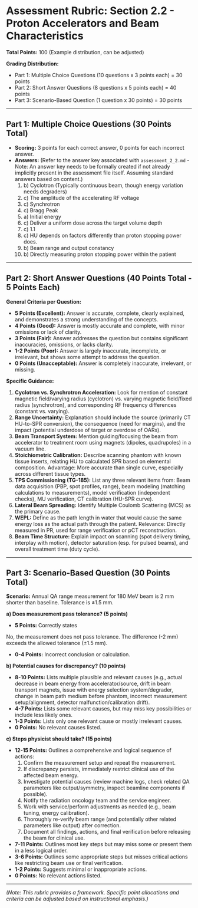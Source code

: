 # Assessment Rubric: Section 2.2 - Proton Accelerators and Beam Characteristics

**Total Points:** 100 (Example distribution, can be adjusted)

**Grading Distribution:**
*   Part 1: Multiple Choice Questions (10 questions x 3 points each) = 30 points
*   Part 2: Short Answer Questions (8 questions x 5 points each) = 40 points
*   Part 3: Scenario-Based Question (1 question x 30 points) = 30 points

---

## Part 1: Multiple Choice Questions (30 Points Total)

*   **Scoring:** 3 points for each correct answer, 0 points for each incorrect answer.
*   **Answers:** (Refer to the answer key associated with `assessment_2_2.md` - Note: An answer key needs to be formally created if not already implicitly present in the assessment file itself. Assuming standard answers based on content.)
    1.  b) Cyclotron (Typically continuous beam, though energy variation needs degraders)
    2.  c) The amplitude of the accelerating RF voltage
    3.  c) Synchrotron
    4.  c) Bragg Peak
    5.  a) Initial energy
    6.  c) Deliver a uniform dose across the target volume depth
    7.  c) 1.1
    8.  c) HU depends on factors differently than proton stopping power does.
    9.  b) Beam range and output constancy
    10. b) Directly measuring proton stopping power within the patient

---

## Part 2: Short Answer Questions (40 Points Total - 5 Points Each)

**General Criteria per Question:**
*   **5 Points (Excellent):** Answer is accurate, complete, clearly explained, and demonstrates a strong understanding of the concepts.
*   **4 Points (Good):** Answer is mostly accurate and complete, with minor omissions or lack of clarity.
*   **3 Points (Fair):** Answer addresses the question but contains significant inaccuracies, omissions, or lacks clarity.
*   **1-2 Points (Poor):** Answer is largely inaccurate, incomplete, or irrelevant, but shows some attempt to address the question.
*   **0 Points (Unacceptable):** Answer is completely inaccurate, irrelevant, or missing.

**Specific Guidance:**

1.  **Cyclotron vs. Synchrotron Acceleration:** Look for mention of constant magnetic field/varying radius (cyclotron) vs. varying magnetic field/fixed radius (synchrotron), and corresponding RF frequency differences (constant vs. varying).
2.  **Range Uncertainty:** Explanation should include the source (primarily CT HU-to-SPR conversion), the consequence (need for margins), and the impact (potential underdose of target or overdose of OARs).
3.  **Beam Transport System:** Mention guiding/focusing the beam from accelerator to treatment room using magnets (dipoles, quadrupoles) in a vacuum line.
4.  **Stoichiometric Calibration:** Describe scanning phantom with known tissue inserts, relating HU to calculated SPR based on elemental composition. Advantage: More accurate than single curve, especially across different tissue types.
5.  **TPS Commissioning (TG-185):** List any three relevant items from: Beam data acquisition (PBP, spot profiles, range), beam modeling (matching calculations to measurements), model verification (independent checks), MU verification, CT calibration (HU-SPR curve).
6.  **Lateral Beam Spreading:** Identify Multiple Coulomb Scattering (MCS) as the primary cause.
7.  **WEPL:** Define as the path length in water that would cause the same energy loss as the actual path through the patient. Relevance: Directly measured in PR, used for range verification or pCT reconstruction.
8.  **Beam Time Structure:** Explain impact on scanning (spot delivery timing, interplay with motion), detector saturation (esp. for pulsed beams), and overall treatment time (duty cycle).

---

## Part 3: Scenario-Based Question (30 Points Total)

**Scenario:** Annual QA range measurement for 180 MeV beam is 2 mm shorter than baseline. Tolerance is ±1.5 mm.

**a) Does measurement pass tolerance? (5 points)**
*   **5 Points:** Correctly states 

No, the measurement does not pass tolerance. The difference (-2 mm) exceeds the allowed tolerance (±1.5 mm).
*   **0-4 Points:** Incorrect conclusion or calculation.

**b) Potential causes for discrepancy? (10 points)**
*   **8-10 Points:** Lists multiple plausible and relevant causes (e.g., actual decrease in beam energy from accelerator/source, drift in beam transport magnets, issue with energy selection system/degrader, change in beam path medium before phantom, incorrect measurement setup/alignment, detector malfunction/calibration drift).
*   **4-7 Points:** Lists some relevant causes, but may miss key possibilities or include less likely ones.
*   **1-3 Points:** Lists only one relevant cause or mostly irrelevant causes.
*   **0 Points:** No relevant causes listed.

**c) Steps physicist should take? (15 points)**
*   **12-15 Points:** Outlines a comprehensive and logical sequence of actions: 
    1.  Confirm the measurement setup and repeat the measurement.
    2.  If discrepancy persists, immediately restrict clinical use of the affected beam energy.
    3.  Investigate potential causes (review machine logs, check related QA parameters like output/symmetry, inspect beamline components if possible).
    4.  Notify the radiation oncology team and the service engineer.
    5.  Work with service/perform adjustments as needed (e.g., beam tuning, energy calibration).
    6.  Thoroughly re-verify beam range (and potentially other related parameters like output) after correction.
    7.  Document all findings, actions, and final verification before releasing the beam for clinical use.
*   **7-11 Points:** Outlines most key steps but may miss some or present them in a less logical order.
*   **3-6 Points:** Outlines some appropriate steps but misses critical actions like restricting beam use or final verification.
*   **1-2 Points:** Suggests minimal or inappropriate actions.
*   **0 Points:** No relevant actions listed.

---

*(Note: This rubric provides a framework. Specific point allocations and criteria can be adjusted based on instructional emphasis.)*
